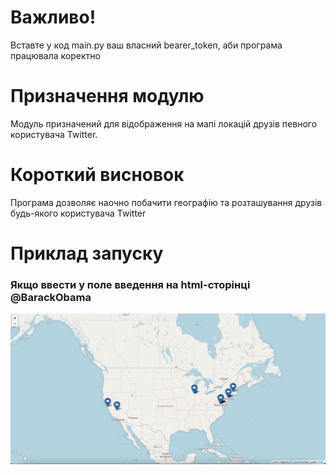 # Важливо!

Вставте у код main.py ваш власний bearer_token, аби програма
працювала коректно

# Призначення модулю

Модуль призначений для відображення на мапі локацій друзів
певного користувача Twitter.

# Короткий висновок

Програма дозволяє наочно побачити географію та розташування друзів
будь-якого користувача Twitter

# Приклад запуску

### Якщо ввести у поле введення на html-сторінці @BarackObama

![Input](BarackObama.jpg?raw=true "Barack Obama's friends")